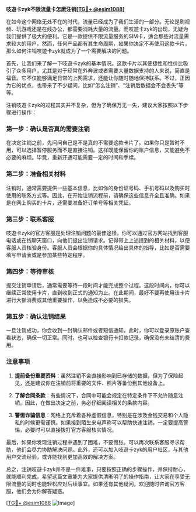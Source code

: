 **吱遊卡zyk不限流量卡怎麽注销[[TG💪+ @esim1088](https://t.me/s/esim1088)]**

在如今这个网络无处不在的时代，流量已经成为了我们生活的一部分。无论是刷视频、玩游戏还是在线办公，都需要消耗大量的流量。而吱遊卡zyk的出现，无疑为我们提供了极大的便利。它是一款提供不限流量服务的SIM卡，适合那些对流量需求较大的用户。然而，任何产品都有其生命周期，如果你决定不再使用这款卡片，那么如何注销吱遊卡zyk就成为了一个需要解决的问题。

首先，让我们来了解一下吱遊卡zyk的基本情况。这款卡片以其便捷性和性价比吸引了众多用户，尤其是对于经常在外奔波或者需要大量数据支持的人来说，简直是福音。它不仅能够满足日常的上网需求，还能让你随时随地保持联系。不过，正因为它的优点，也带来了不少疑问，比如“怎么注销”、“注销后数据会不会丢失”等等。

注销吱遊卡zyk的过程其实并不复杂，但为了确保万无一失，建议大家按照以下步骤进行操作：

### **第一步：确认是否真的需要注销**
在决定注销之前，先问问自己是不是真的不需要这款卡片了。如果你只是暂时不用，可以选择暂停服务而不是直接注销。这样既能保留你的账户信息，又能避免不必要的麻烦。毕竟，重新开通可能需要一定的时间和手续。

### **第二步：准备相关材料**
注销时，通常需要提供一些基本信息，比如你的身份证号码、手机号码以及购买时使用的联系方式等。因此，在开始注销流程前，请确保这些信息齐全且准确。如果是在网上购买的卡片，还需要准备好订单号等相关凭证。

### **第三步：联系客服**
吱遊卡zyk的官方客服是处理注销问题的最佳途径。你可以通过官方网站找到客服电话或在线聊天窗口，向他们提出注销请求。记得带上上述提到的相关材料，以便客服人员核验身份。客服人员会根据你的具体情况给出具体的指导，比如是否需要填写申请表或是参加某些特定程序。

### **第四步：等待审核**
提交注销申请后，通常需要等待一段时间才能完成整个过程。这段时间内，你可以继续正常使用卡片，直到收到正式的通知为止。在此期间，最好不要再使用该卡片进行大额消费或其他重要操作，以免造成不必要的损失。

### **第五步：确认注销结果**
一旦注销成功，你会收到一封确认邮件或者短信通知。此时，你可以登录原账户查看状态，确保一切正常。同时，也可以检查银行卡扣款记录，确保没有未结清的费用。

### **注意事项**
1. **提前备份重要资料**：虽然注销不会直接影响到已存储的数据，但为了保险起见，还是建议你在注销前将重要的文件、照片等备份到其他设备上。
   
2. **了解合同条款**：有些情况下，合同中可能会规定在特定条件下不允许随意注销。因此，在做出决定之前，务必仔细阅读相关的条款内容。

3. **警惕诈骗信息**：网络上充斥着各种虚假信息，特别是在涉及金钱交易和个人隐私的时候更需谨慎。如果接到陌生来电声称可以帮助快速注销，一定要提高警惕，必要时可以直接拨打官方客服核实情况。

最后，如果你发现注销过程中遇到了困难，不要慌张。可以再次联系客服寻求帮助，他们会尽力协助解决问题。此外，还可以加入吱遊卡zyk的用户社区，与其他用户交流经验，或许能找到更加高效的解决方案。

总之，注销吱遊卡zyk并不是一件难事，只要按照正确的步骤操作，并保持耐心，就能顺利完成。希望这篇文章能为大家提供清晰明了的操作指南，让大家在享受无限流量的同时也能轻松应对后续事宜。如果还有其他疑问，欢迎随时咨询官方客服，他们会为你解答疑惑。

[[TG💪+ @esim1088](https://t.me/s/esim1088) ![Image](https://i.postimg.cc/4NQfJmqS/Snipaste-2025-05-13-00-14-12.png)]